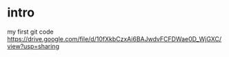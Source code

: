 # intro
my first git code
https://drive.google.com/file/d/10fXkbCzxAi6BAJwdvFCFDWae0D_WjGXC/view?usp=sharing
